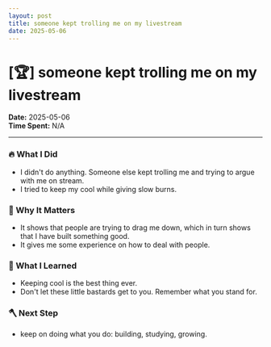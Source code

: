 ```yaml
---
layout: post
title: someone kept trolling me on my livestream
date: 2025-05-06
---
```

# [🏆] someone kept trolling me on my livestream

**Date:** 2025-05-06  
**Time Spent:** N/A

---

### 🔥 What I Did
- I didn't do anything. Someone else kept trolling me and trying to argue with me on stream.
- I tried to keep my cool while giving slow burns.

### 🎯 Why It Matters
- It shows that people are trying to drag me down, which in turn shows that I have built something good.
- It gives me some experience on how to deal with people.

### 🧠 What I Learned
- Keeping cool is the best thing ever.
- Don't let these little bastards get to you. Remember what you stand for.

### 🪓 Next Step
- keep on doing what you do: building, studying, growing.
